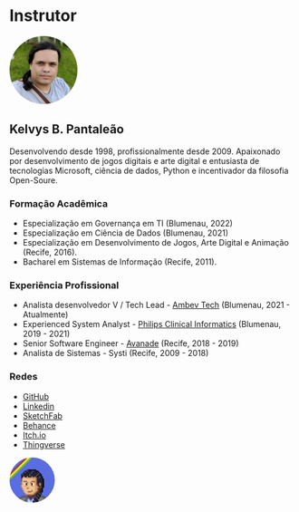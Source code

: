 # Instrutor


<img src="https://github.com/Kelvysb/MaterialAulas3d/blob/master/Grade/Me.jpeg?raw=true" height="120px" style="border-radius: 50%;"/>

## Kelvys B. Pantaleão

Desenvolvendo desde 1998, profissionalmente desde 2009.
Apaixonado por desenvolvimento de jogos digitais e arte digital
e entusiasta de tecnologias Microsoft, ciência de dados, Python e incentivador da filosofia Open-Soure.

### Formação Acadêmica

* Especialização em Governança em TI (Blumenau, 2022)
* Especialização em Ciência de Dados (Blumenau, 2021)
* Especialização em Desenvolvimento de Jogos, Arte Digital e Animação (Recife, 2016).
* Bacharel em Sistemas de Informação (Recife, 2011).

### Experiência Profissional

* Analista desenvolvedor V / Tech Lead - [Ambev Tech](https://www.ambevtech.com.br/) (Blumenau, 2021 - Atualmente)
* Experienced System Analyst - [Philips Clinical Informatics](https://www.philips.com/global?locale_code=en_aa) (Blumenau, 2019 - 2021)
* Senior Software Engineer - [Avanade](https://www.avanade.com/en) (Recife, 2018 - 2019)
* Analista de Sistemas - Systi (Recife, 2009 - 2018)

### Redes

* [GitHub](https://github.com/Kelvysb)
* [Linkedin](https://www.linkedin.com/in/kelvysb/)
* [SketchFab](https://sketchfab.com/Kelvysb)
* [Behance](https://www.behance.net/KelvysB)
* [Itch.io](https://kelvysb.itch.io/)
* [Thingverse](https://www.thingiverse.com/kelvys/designs)

<img src="https://github.com/Kelvysb/MaterialAulas3d/blob/master/Grade/PixelMe.jpeg?raw=true" height="80px" style="border-radius: 50%;"/>